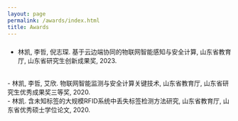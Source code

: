 ```yaml
---
layout: page
permalink: /awards/index.html
title: Awards
---
```


<h3><font face="新罗马"></font></h3>



- <font face="">林凯, 李哲, 倪志琛. 基于云边端协同的物联网智能感知与安全计算, 山东省教育厅, 山东省研究生创新成果奖, 2023.</font>
<br/>
- <font face="">林凯, 李哲, 艾欣. 物联网智能监测与安全计算关键技术, 山东省教育厅, 山东省研究生优秀成果奖三等奖, 2020.</font>
<br/>
- <font face="">林凯. 含未知标签的大规模RFID系统中丢失标签检测方法研究, 山东省教育厅, 山东省优秀硕士学位论文, 2020.</font>




